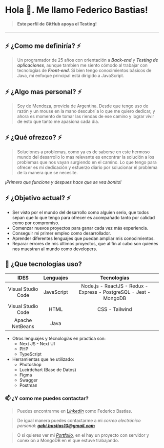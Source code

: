 # Hola 👋. Me llamo Federico Bastias! 
>#### Este perfil de GitHub apoya el Testing!
-----------------------------------------------------------------------
## ⚡ ¿Como me definiría? ⚡
>Un programador de 25 años con orientación a ***Back-end*** y ***Testing de aplicaciones***, aunque tambien me siento cómodo al trabajar con tecnologías de  ***Front-end***. Si bien tengo conocimientos básicos de Java, mi enfoque principal está dirigido a JavaScript.

## ⚡ ¿Algo mas personal? ⚡
>Soy de Mendoza, provicia de Argentina. Desde que tengo uso de razón y un mouse en la mano descubrí a lo que me quiero dedicar, y ahora es momento de tomar las riendas de ese camino y lograr vivir de esto que tanto me apasiona cada dia.

## ⚡ ¿Qué ofrezco? ⚡
>Soluciones a problemas, como ya es de saberse en este hermoso mundo del desarrollo lo mas relevante es encontrar la solución a los problemas que nos vayan surgiendo en el camino. Lo que tengo para ofrecer es mi dedicación y esfuerzo diario por solucionar el problema de la manera que se necesite. 

_¡Primero que funcione y despues hace que se vea bonito!_

## ⚡ ¿Objetivo actual? ⚡
* Ser visto por el mundo del desarrollo como alguien serio, que todos sepan que lo que tengo para ofrecer es acompañado tanto por calidad como por compromiso. 
* Comenzar nuevos proyectos para ganar cada vez más experiencia.
* Conseguir mi primer empleo como desarrollador.
* Aprender diferentes lenguajes que puedan ampliar mis conocimientos.
* Reparar errores de mis últimos proyectos, que al fin al cabo son quienes nos muestran al mundo como developers.

## 🌱 ¿Que tecnologías uso?

| IDES | Lenguajes | Tecnologías |
| :------: | :------: | :------: |
| Visual Studio Code | JavaScript | Node.js - ReactJS - Redux - Express - PostgreSQL - Jest - MongoDB  |  
| Visual Studio Code | HTML | CSS - Tailwind | 
| Apache NetBeans | Java |  |

* Otros lenguajes y técnologías en practica son:
    * Next JS - Next UI
    * PHP
    * TypeScript
* Herramientas que he utilizado: 
    * Photoshop
    * Lucirdchart (Base de Datos)
    * Figma
    * Swagger
    * Postman

### 📫 ¿Y como me puedes contactar?
> Puedes encontrarme en *[LinkedIn][1]* como Federico Bastias.

> De igual manera puedes contactarme a mi *correo electrónico personal*: ***gabi.bastias10@gmail.com***

> O si quieres ver mi *[Portfolio][2]*, en el hay un proyecto con servidor y conexión a MongoDB en el que estuve trabajando.
<!--
**GabiBastias/GabiBastias** is a ✨ _special_ ✨ repository because its `README.md` (this file) appears on your GitHub profile.

Here are some ideas to get you started:

- 🔭 I’m currently working on ...
- 🌱 I’m currently learning ...
- 👯 I’m looking to collaborate on ...
- 🤔 I’m looking for help with ...
- 💬 Ask me about ...
- 📫 How to reach me: ...
- 😄 Pronouns: ...
- ⚡ Fun fact: ...
-->

[1]: https://www.linkedin.com/in/federicobastias/
[2]: https://portfolio-fgdev.vercel.app/
